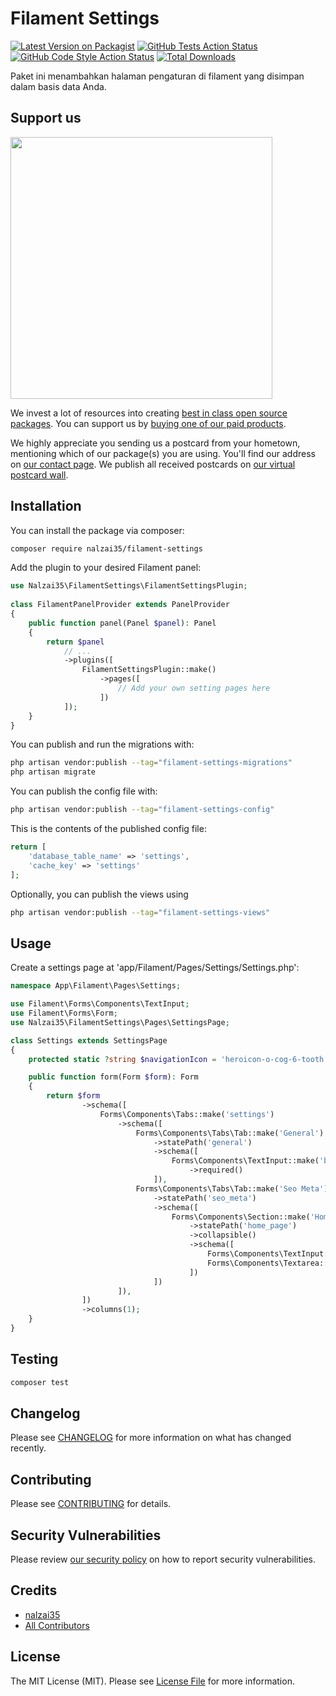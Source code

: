 # Filament Settings

[![Latest Version on Packagist](https://img.shields.io/packagist/v/nalzai35/filament-settings.svg?style=flat-square)](https://packagist.org/packages/nalzai35/filament-settings)
[![GitHub Tests Action Status](https://img.shields.io/github/actions/workflow/status/nalzai35/filament-settings/run-tests.yml?branch=main&label=tests&style=flat-square)](https://github.com/nalzai35/filament-settings/actions?query=workflow%3Arun-tests+branch%3Amain)
[![GitHub Code Style Action Status](https://img.shields.io/github/actions/workflow/status/nalzai35/filament-settings/fix-php-code-style-issues.yml?branch=main&label=code%20style&style=flat-square)](https://github.com/nalzai35/filament-settings/actions?query=workflow%3A"Fix+PHP+code+style+issues"+branch%3Amain)
[![Total Downloads](https://img.shields.io/packagist/dt/nalzai35/filament-settings.svg?style=flat-square)](https://packagist.org/packages/nalzai35/filament-settings)

Paket ini menambahkan halaman pengaturan di filament yang disimpan dalam basis data Anda.

## Support us

[<img src="https://github-ads.s3.eu-central-1.amazonaws.com/filament-settings.jpg?t=1" width="419px" />](https://spatie.be/github-ad-click/filament-settings)

We invest a lot of resources into creating [best in class open source packages](https://spatie.be/open-source). You can support us by [buying one of our paid products](https://spatie.be/open-source/support-us).

We highly appreciate you sending us a postcard from your hometown, mentioning which of our package(s) you are using. You'll find our address on [our contact page](https://spatie.be/about-us). We publish all received postcards on [our virtual postcard wall](https://spatie.be/open-source/postcards).

## Installation

You can install the package via composer:

```bash
composer require nalzai35/filament-settings
```
Add the plugin to your desired Filament panel:
```php
use Nalzai35\FilamentSettings\FilamentSettingsPlugin;
 
class FilamentPanelProvider extends PanelProvider
{
    public function panel(Panel $panel): Panel
    {
        return $panel
            // ...
            ->plugins([
                FilamentSettingsPlugin::make()
                    ->pages([
                        // Add your own setting pages here
                    ])
            ]);
    }
}
```

You can publish and run the migrations with:

```bash
php artisan vendor:publish --tag="filament-settings-migrations"
php artisan migrate
```

You can publish the config file with:

```bash
php artisan vendor:publish --tag="filament-settings-config"
```

This is the contents of the published config file:

```php
return [
    'database_table_name' => 'settings',
    'cache_key' => 'settings'
];
```

Optionally, you can publish the views using

```bash
php artisan vendor:publish --tag="filament-settings-views"
```

## Usage

Create a settings page at 'app/Filament/Pages/Settings/Settings.php':
```php
namespace App\Filament\Pages\Settings;

use Filament\Forms\Components\TextInput;
use Filament\Forms\Form;
use Nalzai35\FilamentSettings\Pages\SettingsPage;

class Settings extends SettingsPage
{
    protected static ?string $navigationIcon = 'heroicon-o-cog-6-tooth';

    public function form(Form $form): Form
    {
        return $form
                ->schema([
                    Forms\Components\Tabs::make('settings')
                        ->schema([
                            Forms\Components\Tabs\Tab::make('General')
                                ->statePath('general')
                                ->schema([
                                    Forms\Components\TextInput::make('brand_name')
                                        ->required()
                                ]),
                            Forms\Components\Tabs\Tab::make('Seo Meta')
                                ->statePath('seo_meta')
                                ->schema([
                                    Forms\Components\Section::make('Home Page')
                                        ->statePath('home_page')
                                        ->collapsible()
                                        ->schema([
                                            Forms\Components\TextInput::make('title'),
                                            Forms\Components\Textarea::make('description')
                                        ])
                                ])
                        ]),
                ])
                ->columns(1);
    }
}
```

## Testing

```bash
composer test
```

## Changelog

Please see [CHANGELOG](CHANGELOG.md) for more information on what has changed recently.

## Contributing

Please see [CONTRIBUTING](CONTRIBUTING.md) for details.

## Security Vulnerabilities

Please review [our security policy](../../security/policy) on how to report security vulnerabilities.

## Credits

- [nalzai35](https://github.com/nalzai35)
- [All Contributors](../../contributors)

## License

The MIT License (MIT). Please see [License File](LICENSE.md) for more information.
